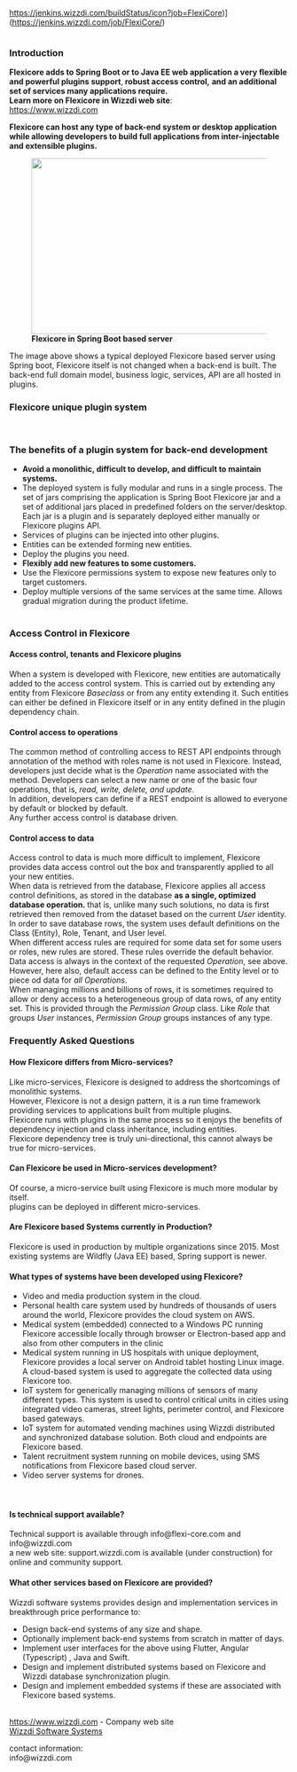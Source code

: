 https://jenkins.wizzdi.com/buildStatus/icon?job=FlexiCore)](https://jenkins.wizzdi.com/job/FlexiCore/)
<!-- wp:image {"id":1517,"sizeSlug":"large"} -->
<figure class="wp-block-image size-large"><img src="https://wizzdi.com/wp-content/uploads/2020/06/flxicore.image_-1.png" alt="" class="wp-image-1517"/></figure>
<!-- /wp:image -->

<!-- wp:heading {"level":3} -->
<h3>Introduction</h3>
<!-- /wp:heading -->

<!-- wp:paragraph -->
<p><strong>Flexicore adds to Spring Boot or to Java EE web application a very flexible and powerful plugins support</strong>,<strong> robust access control,</strong> <strong>and an additional set of services many applications require.</strong><br><strong> Learn more on Flexicore in Wizzdi web site</strong>:<br><a href="http://www.wizzdi.com"></a><a href="https://www.wizzdi.com"><a href="https://www.wizzdi.com">https://www.wizzdi.com</a></a></p>
<!-- /wp:paragraph -->

<!-- wp:paragraph -->
<p></p>
<!-- /wp:paragraph -->

<!-- wp:paragraph -->
<p><strong> Flexicore can host any type of back-end system or desktop application while allowing developers to build full applications from inter-injectable and extensible plugins.</strong></p>
<!-- /wp:paragraph -->

<!-- wp:image {"id":1481,"width":580,"height":317,"sizeSlug":"large"} -->
<figure class="wp-block-image size-large is-resized"><img src="https://wizzdi.com/wp-content/uploads/2020/06/Flexicore-in-Spring-2.png" alt="" class="wp-image-1481" width="580" height="317"/><figcaption><strong>Flexicore in Spring Boot based server</strong></figcaption></figure>
<!-- /wp:image -->

<!-- wp:paragraph -->
<p>The image above shows a typical deployed Flexicore based server using Spring boot, Flexicore itself is not changed when a back-end is built. The back-end full domain model, business logic, services, API are all hosted in plugins.</p>
<!-- /wp:paragraph -->

<!-- wp:heading {"level":3} -->
<h3>Flexicore unique plugin system</h3>
<!-- /wp:heading -->

<!-- wp:block {"ref":1400} /-->

<!-- wp:paragraph -->
<p><br></p>
<!-- /wp:paragraph -->

<!-- wp:heading {"level":3} -->
<h3>The benefits of a plugin system for back-end development</h3>
<!-- /wp:heading -->

<!-- wp:list -->
<ul><li><strong>Avoid a monolithic, difficult to develop, and difficult to maintain systems.</strong> </li><li> The deployed system is fully modular and runs in a single process. The set of jars comprising the application is Spring Boot Flexicore jar and a set of additional jars placed in predefined folders on the server/desktop. Each jar is a plugin and is separately deployed either manually or Flexicore plugins API.</li><li>Services of plugins can be injected into other plugins.</li><li>Entities can be extended forming new entities. </li><li>Deploy the plugins you need.</li><li><strong>Flexibly add new features to some customers.</strong></li><li>Use the Flexicore permissions system to expose new features only to target customers.</li><li>Deploy multiple versions of the same services at the same time. Allows gradual migration during the product lifetime.<br><br></li></ul>
<!-- /wp:list -->

<!-- wp:heading {"level":3} -->
<h3>Access Control in Flexicore </h3>
<!-- /wp:heading -->

<!-- wp:heading {"level":4} -->
<h4>Access control, tenants and Flexicore plugins</h4>
<!-- /wp:heading -->

<!-- wp:paragraph -->
<p>When a system is developed with Flexicore, new entities are automatically added to the access control system. This is carried out by extending any entity from Flexicore&nbsp;<em>Baseclass</em>&nbsp;or from any entity extending it. Such entities can either be defined in Flexicore itself or in any entity defined in the plugin dependency chain.</p>
<!-- /wp:paragraph -->

<!-- wp:heading {"level":4} -->
<h4>Control access to operations</h4>
<!-- /wp:heading -->

<!-- wp:paragraph -->
<p>The common method of controlling access to REST API endpoints through annotation of the method with roles name is not used in Flexicore. Instead, developers just decide what is the&nbsp;<em>Operation</em>&nbsp;name associated with the method. Developers can select a new name or one of the basic four operations, that is,&nbsp;<em>read, write, delete, and update.</em><br>In addition, developers can define if a REST endpoint is allowed to everyone by default or blocked by default.<br>Any further access control is database driven.</p>
<!-- /wp:paragraph -->

<!-- wp:heading {"level":4} -->
<h4>Control access to data</h4>
<!-- /wp:heading -->

<!-- wp:paragraph -->
<p>Access control to data is much more difficult to implement, Flexicore provides data access control out the box and transparently applied to all your new entities.<br>When data is retrieved from the database, Flexicore applies all access control definitions, as stored in the database&nbsp;<strong>as a single, optimized database operation.&nbsp;</strong>that is, unlike many such solutions, no data is first retrieved then removed from the dataset based on the current&nbsp;<em>User&nbsp;</em>identity.<br>In order to save database rows, the system uses default definitions on the Class (Entity), Role, Tenant, and User level.<br>When different access rules are required for some data set for some users or roles, new rules are stored. These rules override the default behavior.<br>Data access is always in the context of the requested&nbsp;<em>Operation</em>, see above.<br>However, here also, default access can be defined to the Entity level or to piece od data for&nbsp;<em>all Operations</em>.<br>When managing millions and billions of rows, it is sometimes required to allow or deny access to a heterogeneous group of data rows, of any entity set. This is provided through the&nbsp;<em>Permission Group</em>&nbsp;class. Like&nbsp;<em>Role&nbsp;</em>that groups&nbsp;<em>User</em>&nbsp;instances,&nbsp;<em>Permission Group</em>&nbsp;groups instances of any type.</p>
<!-- /wp:paragraph -->

<!-- wp:heading {"level":3} -->
<h3>Frequently Asked Questions</h3>
<!-- /wp:heading -->

<!-- wp:heading {"level":4} -->
<h4>How Flexicore differs from Micro-services?</h4>
<!-- /wp:heading -->

<!-- wp:paragraph -->
<p>Like micro-services, Flexicore is designed to address the shortcomings of monolithic systems.<br>However, Flexicore is not a design pattern, it is a run time framework providing services to applications built from multiple plugins.<br>Flexicore runs with plugins in the same process so it enjoys the benefits of dependency injection and class inheritance, including entities.<br>Flexicore dependency tree is truly uni-directional, this cannot always be true for micro-services.</p>
<!-- /wp:paragraph -->

<!-- wp:heading {"level":4} -->
<h4>Can Flexicore be used in Micro-services development?</h4>
<!-- /wp:heading -->

<!-- wp:paragraph -->
<p>Of course, a micro-service built using Flexicore is much more modular by itself.<br>plugins can be deployed in different micro-services.</p>
<!-- /wp:paragraph -->

<!-- wp:heading {"level":4} -->
<h4>Are Flexicore based Systems currently in Production?</h4>
<!-- /wp:heading -->

<!-- wp:paragraph -->
<p>Flexicore is used in production by multiple organizations since 2015. Most existing systems are Wildfly (Java EE) based, Spring support is newer.</p>
<!-- /wp:paragraph -->

<!-- wp:heading {"level":4} -->
<h4>What types of systems have been developed using Flexicore?</h4>
<!-- /wp:heading -->

<!-- wp:list -->
<ul><li>Video and media production system in the cloud.</li><li>Personal health care system used by hundreds of thousands of users around the world, Flexicore provides the cloud system on AWS.</li><li>Medical system (embedded) connected to a Windows PC running Flexicore accessible locally through browser or Electron-based app and also from other computers in the clinic</li><li>Medical system running in US hospitals with unique deployment, Flexicore provides a local server on Android tablet hosting Linux image.  A cloud-based system is used to aggregate the collected data using Flexicore too.</li><li>IoT system for generically managing millions of sensors of many different types. This system is used to control critical units in cities using integrated video cameras, street lights, perimeter control, and Flexicore based gateways.</li><li>IoT system for automated vending machines using Wizzdi distributed and synchronized database solution. Both cloud and endpoints are Flexicore based.</li><li>Talent recruitment system running on mobile devices, using SMS notifications from Flexicore based cloud server.</li><li>Video server systems for drones.<br><br><br></li></ul>
<!-- /wp:list -->

<!-- wp:heading {"level":4} -->
<h4>Is technical support available?</h4>
<!-- /wp:heading -->

<!-- wp:paragraph -->
<p>Technical support is available through info@flexi-core.com and info@wizzdi.com<br>a new web site: support.wizzdi.com is available (under construction) for online and community support.</p>
<!-- /wp:paragraph -->

<!-- wp:heading {"level":4} -->
<h4>What other services based on Flexicore are provided?</h4>
<!-- /wp:heading -->

<!-- wp:paragraph -->
<p>Wizzdi software systems provides design and implementation services in breakthrough price performance to:</p>
<!-- /wp:paragraph -->

<!-- wp:list -->
<ul><li>Design back-end systems of any size and shape.</li><li>Optionally implement back-end systems from scratch in matter of days.</li><li>Implement user interfaces for the above using Flutter, Angular (Typescript) , Java and Swift.</li><li>Design and implement distributed systems based on Flexicore and Wizzdi database synchronization plugin.</li><li>Design and implement embedded systems if these are associated with Flexicore based systems.<br><br></li></ul>
<!-- /wp:list -->

<p><a href="https://www.wizzdi.com"></a><a href="https://www.wizzdi.com"></a><a href="https://www.wizzdi.com">https://www.wizzdi.com</a> - Company web site<br><a href="https://www.wizzdi.com">Wizzdi Software Systems</a></p>
<p>contact information:<br>info@wizzdi.com</p>

<!-- wp:paragraph -->
<p></p>
<!-- /wp:paragraph -->
